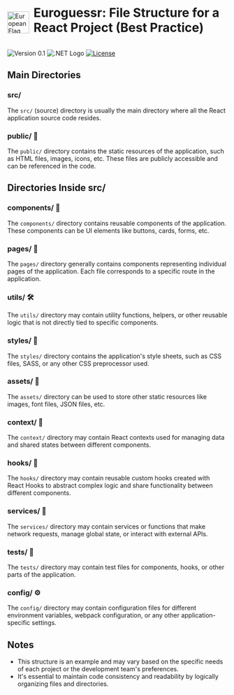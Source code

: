 <div style="display: flex; align-items: center;">
  <img src="https://images.emojiterra.com/twitter/v13.1/512px/1f1ea-1f1fa.png" alt="European Flag" width="50" style="margin-top: 30px;margin-right:10px"> <h1>Euroguessr: File Structure for a React Project (Best Practice)</h1>
</div>

![Version 0.1](https://img.shields.io/badge/Version-0.1-green)
![.NET Logo](https://img.shields.io/badge/-.NET%206.0-blueviolet)
[![License](https://img.shields.io/badge/License-Apache_2.0-blue.svg)](https://opensource.org/licenses/Apache-2.0)

## Main Directories

### src/

The `src/` (source) directory is usually the main directory where all the React application source code resides.

### public/ 📢

The `public/` directory contains the static resources of the application, such as HTML files, images, icons, etc. These files are publicly accessible and can be referenced in the code.

## Directories Inside src/

### components/ 📁

The `components/` directory contains reusable components of the application. These components can be UI elements like buttons, cards, forms, etc.

### pages/ 📄

The `pages/` directory generally contains components representing individual pages of the application. Each file corresponds to a specific route in the application.

### utils/ 🛠️

The `utils/` directory may contain utility functions, helpers, or other reusable logic that is not directly tied to specific components.

### styles/ 🎨

The `styles/` directory contains the application's style sheets, such as CSS files, SASS, or any other CSS preprocessor used.

### assets/ 📁

The `assets/` directory can be used to store other static resources like images, font files, JSON files, etc.

### context/ 📁

The `context/` directory may contain React contexts used for managing data and shared states between different components.

### hooks/ 🎣

The `hooks/` directory may contain reusable custom hooks created with React Hooks to abstract complex logic and share functionality between different components.

### services/ 📡

The `services/` directory may contain services or functions that make network requests, manage global state, or interact with external APIs.

### tests/ 🧪

The `tests/` directory may contain test files for components, hooks, or other parts of the application.

### config/ ⚙️

The `config/` directory may contain configuration files for different environment variables, webpack configuration, or any other application-specific settings.

## Notes

- This structure is an example and may vary based on the specific needs of each project or the development team's preferences.
- It's essential to maintain code consistency and readability by logically organizing files and directories.
